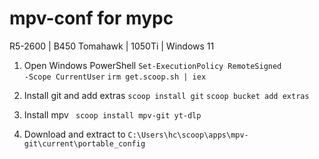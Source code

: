 # mpv-conf for mypc
R5-2600 | B450 Tomahawk | 1050Ti | Windows 11


1. Open Windows PowerShell 
<code>Set-ExecutionPolicy RemoteSigned -Scope CurrentUser</code>
<code>irm get.scoop.sh | iex</code>

2. Install git and add extras 
<code>scoop install git</code>
<code>scoop bucket add extras</code>

3. Install mpv
<code> scoop install mpv-git yt-dlp</code>

4. Download and extract to <code>C:\Users\hc\scoop\apps\mpv-git\current\portable_config</code>
